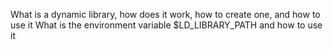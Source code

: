 What is a dynamic library, how does it work, how to create one, and how to use it
What is the environment variable $LD_LIBRARY_PATH and how to use it
